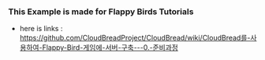 ### This Example is made for Flappy Birds Tutorials
* here is links : https://github.com/CloudBreadProject/CloudBread/wiki/CloudBread를-사용하여-Flappy-Bird-게임에-서버-구축---0.-준비과정
